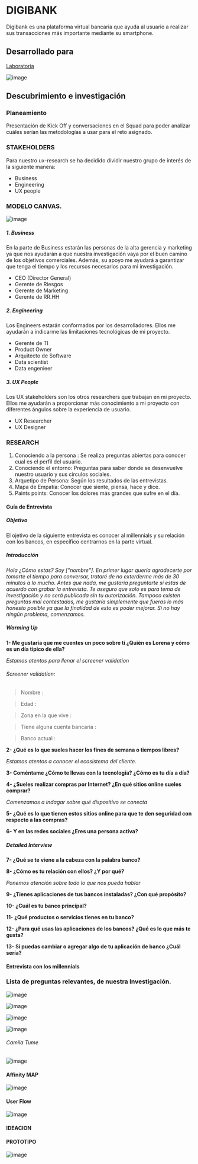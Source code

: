 # DIGIBANK 

Digibank es una plataforma virtual bancaria que ayuda al usuario a realizar sus transacciones más importante mediante su smartphone.

## Desarrollado para
[Laboratoria](http://laboratoria.la)

![image](https://user-images.githubusercontent.com/32310873/37055200-1c2e970a-214f-11e8-88b3-5c468d736d51.png)

## Descubrimiento e investigación

### Planeamiento

Presentación de Kick Off y conversaciones en el Squad para poder analizar cuáles serían las metodologías a usar para el reto asignado.

### STAKEHOLDERS

Para nuestro ux-research se ha decidido dividir nuestro grupo de interés de la siguiente manera: 

- Business
- Engineering
- UX people

### MODELO CANVAS.

![image](assets/img/CANVAS.png)


##### 1. Business

En la parte de Business estarán las personas de la alta gerencia y marketing ya que nos ayudarán a que nuestra investigación vaya por el buen camino de los objetivos comerciales. Además, su apoyo me ayudará a garantizar que tenga el tiempo y los recursos necesarios para mi investigación.

- CEO (Director General)
- Gerente de Riesgos
- Gerente de Marketing
- Gerente de RR.HH

##### 2. Engineering

Los Engineers estarán conformados por los desarrolladores. Ellos me ayudarán a indicarme las limitaciones tecnológicas de mi proyecto.

- Gerente de TI
- Product Owner
- Arquitecto de Software
- Data scientist
- Data engenieer

##### 3. UX People

Los UX stakeholders son los otros researchers que trabajan en mi proyecto. Ellos me ayudarán a proporcionar más conocimiento a mi proyecto con diferentes ángulos sobre la experiencia de usuario.

- UX Researcher
- UX Designer

### RESEARCH

1. Conociendo a la persona : Se realiza preguntas abiertas para conocer cual es el perfil del usuario.
2. Conociendo el entorno: Preguntas para saber donde se desenvuelve nuestro usuario y sus circulos sociales.
3. Arquetipo de Persona: Según los resultados de las entrevistas.
4. Mapa de Empatía: Conocer que siente, piensa, hace y dice.
5. Paints points: Conocer los dolores más grandes que sufre en el día.


#### Guía de Entrevista

##### Objetivo

El ojetivo de la siguiente entrevista es conocer al millennials y su relación con los bancos, en específico centrarnos en la parte virtual.

##### Introducción

*Hola ¿Cómo estas? Soy ["nombre"]. En primer lugar quería agradecerte por tomarte el tiempo para conversar, trataré de no exterderme más de 30 minutos a lo mucho. Antes que nada, me gustaría preguntarte si estas de acuerdo con grabar la entrevista. Te aseguro que solo es para tema de investigación y no será publicada sin tu autorización. Tampoco existen preguntas mal contestadas, me gustaría simplemente que fueras lo más honesto posible ya que la finalidad de esto es poder mejorar. Si no hay ningún problema, comenzamos.*

##### Warming Up

**1- Me gustaría que me cuentes un poco sobre ti ¿Quién es Lorena y cómo es un día típico de ella?**

*Estamos atentos para llenar el screener validation*

###### Screener validation:
>Nombre :

>Edad :

>Zona en la que vive :

>Tiene alguna cuenta bancaria :

>Banco actual :

**2- ¿Qué es lo que sueles hacer los fines de semana o tiempos libres?**

*Estamos atentos a conocer el ecosistema del cliente.*

**3- Coméntame ¿Cómo te llevas con la tecnología? ¿Cómo es tu día a día?**

**4- ¿Sueles realizar compras por Internet? ¿En qué sitios online sueles comprar?**

*Comenzamos a indagar sobre qué dispositivo se conecta*

**5- ¿Qué es lo que tienen estos sitios online para que te den seguridad con respecto a las compras?**

**6- Y en las redes sociales ¿Eres una persona activa?**


##### Detailed Interview

**7- ¿Qué se te viene a la cabeza con la palabra banco?**

**8- ¿Cómo es tu relación con ellos? ¿Y por qué?**

*Ponemos atención sobre todo lo que nos pueda hablar*

**9- ¿Tienes aplicaciones de tus bancos instaladas? ¿Con qué propósito?**

**10- ¿Cuál es tu banco principal?**

**11- ¿Qué productos o servicios tienes en tu banco?**

**12- ¿Para qué usas las aplicaciones de los bancos? ¿Qué es lo que más te gusta?**

**13- Si puedas cambiar o agregar algo de tu aplicación de banco ¿Cuál sería?**


#### Entrevista con los millennials

### Lista de preguntas relevantes, de nuestra Investigación.

![image](assets/img/lista-preguntas3.png)

![image](assets/img/diagrama-banco-zona.png)

![image](assets/img/diagrama-compras.png)

![image](assets/img/diagrama-aplicaciones.png)

###### Camila Tume

![image](https://user-images.githubusercontent.com/32310873/37059551-c465f09c-215b-11e8-8737-c802c4c1d6c6.png)

#### Affinity MAP

![image](assets/img/afinitymap.png)

#### User Flow
![image](assets/img/user-flow.png)

#### IDEACION

#### PROTOTIPO

![image](assets/img/PROTOTIPO1.png)